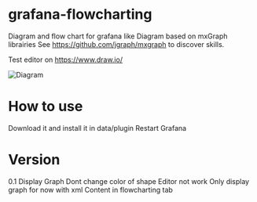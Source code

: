 # grafana-flowcharting
Diagram and flow chart for grafana like Diagram based on mxGraph librairies
See https://github.com/jgraph/mxgraph to discover skills.

Test editor on https://www.draw.io/

![Diagram](https://raw.githubusercontent.com/algenty/grafana-flowcharting/master/src/img/mxgraph_network.png?raw=true)  

# How to use
Download it and install it in data/plugin
Restart Grafana

# Version
0.1 Display Graph
      Dont change color of shape
      Editor not work
      Only display graph for now with xml Content in flowcharting tab